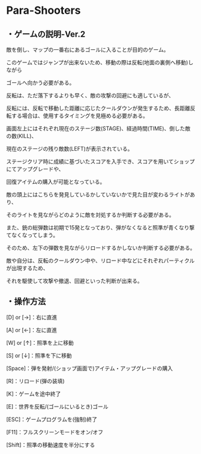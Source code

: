 # Para-Shooters
## ・ゲームの説明-Ver.2

敵を倒し、マップの一番右にあるゴールに入ることが目的のゲーム。

このゲームではジャンプが出来ないため、移動の際は反転(地面の裏側へ移動)しながら

ゴールへ向かう必要がある。

反転は、ただ落下するよりも早く、敵の攻撃の回避にも適しているが、

反転には、反転で移動した距離に応じたクールダウンが発生するため、長距離反転する場合は、使用するタイミングを見極める必要がある。

画面左上にはそれぞれ現在のステージ数(STAGE)、経過時間(TIME)、倒した敵の数(KILL)、

現在のステージの残り敵数(LEFT)が表示されている。

ステージクリア時に成績に基づいたスコアを入手でき、スコアを用いてショップにてアップグレードや、

回復アイテムの購入が可能となっている。

敵の頭上にはこちらを発見しているかしていないかで見た目が変わるライトがあり、

そのライトを見ながらどのように敵を対処するか判断する必要がある。

また、銃の総弾数は初期で15発となっており、弾がなくなると照準が青くなり撃てなくなってしまう。

そのため、左下の弾数を見ながらリロードするかしないか判断する必要がある。

敵や自分は、反転のクールダウン中や、リロード中などにそれぞれパーティクルが出現するため、

それを駆使して攻撃や撤退、回避といった判断が出来る。

## ・操作方法

[D] or [→]：右に直進

[A] or [←]：左に直進

[W] or [↑]：照準を上に移動

[S] or [↓]：照準を下に移動

[Space]：弾を発射/(ショップ画面で)アイテム・アップグレードの購入

[R]：リロード(弾の装填)

[K]：ゲームを途中終了

[Q]: 回復アイテムを使用

[E]：世界を反転/(ゴールにいるとき)ゴール

[T]: ショップの開閉

[Enter]: (リザルト画面から)次のステージへ進む

[ESC]：ゲームプログラムを(強制)終了

[F11]：フルスクリーンモードをオン/オフ

[Shift]：照準の移動速度を半分にする
